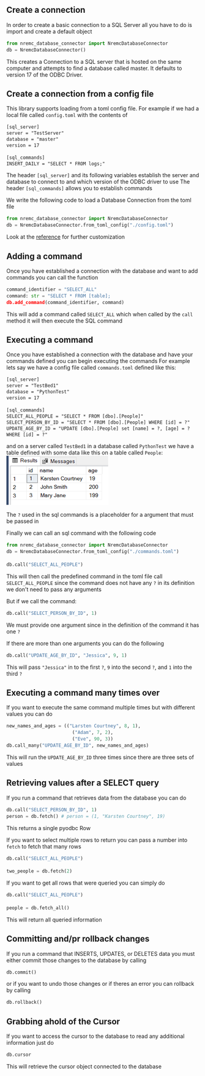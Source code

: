## Create a connection
In order to create a basic connection to a SQL Server all you have to do is
import and create a default object
```py linenums="1"
from nremc_database_connector import NremcDatabaseConnector
db = NremcDatabaseConnector()
```
This creates a Connection to a SQL server that is hosted on the same computer and attempts to find a database called master. It defaults to version 17 of the ODBC Driver.

## Create a connection from a config file
This library supports loading from a toml config file. For example if we had a local file called `config.toml` with the contents of
```lang-toml
[sql_server]
server = "TestServer"
database = "master"
version = 17

[sql_commands]
INSERT_DAILY = "SELECT * FROM logs;"
```
The header `[sql_server]` and its following variables establish the server and database to connect to and which version of the ODBC driver to use
The header `[sql_commands]` allows you to establish commands

We write the following code to load a Database Connection from the toml file
```py linenums="1"
from nremc_database_connector import NremcDatabaseConnector
db = NremcDatabaseConnector.from_toml_config("./config.toml")
```
Look at the [reference](reference.md) for further customization

## Adding a command
Once you have established a connection with the database and want to add commands you can call the function
```py linenums="1"
command_identifier = "SELECT_ALL"
command: str = "SELECT * FROM [table];
db.add_command(command_identifier, command)
```
This will add a command called `SELECT_ALL` which when called by the `call` method it will then execute the SQL command

## Executing a command
Once you have established a connection with the database and have your commands defined you can begin executing the commands
For example lets say we have a config file called `commands.toml` defined like this:
```lang-toml
[sql_server]
server = "TestBed1"
database = "PythonTest"
version = 17

[sql_commands]
SELECT_ALL_PEOPLE = "SELECT * FROM [dbo].[People]"
SELECT_PERSON_BY_ID = "SELECT * FROM [dbo].[People] WHERE [id] = ?"
UPDATE_AGE_BY_ID = "UPDATE [dbo].[People] set [name] = ?, [age] = ? WHERE [id] = ?"
```
and on a server called `TestBed1` in a database called `PythonTest` we have a table defined with some data like this on a table called `People`:
<br>
![Database Table](./images/database_example.png)

The `?` used in the sql commands is a placeholder for a argument that must be passed in

Finally we can call an sql command with the following code
```py linenums="1"
from nremc_database_connector import NremcDatabaseConnector
db = NremcDatabaseConnector.from_toml_config("./commands.toml")

db.call("SELECT_ALL_PEOPLE")
```
This will then call the predefined command in the toml file call `SELECT_ALL_PEOPLE` since the command does not have any `?` in its definition we don't need to pass any arguments

But if we call the command:
```py linenums="1"
db.call("SELECT_PERSON_BY_ID", 1)
```
We must provide one argument since in the definition of the command it has one `?`

If there are more than one arguments you can do the following

```py linenums="1"
db.call("UPDATE_AGE_BY_ID", "Jessica", 9, 1)
```
This will pass `"Jessica"` in to the first `?`, `9` into the second `?`, and `1` into the third `?`

## Executing a command many times over
If you want to execute the same command multiple times but with different values you can do
```py linenums="1"
new_names_and_ages = (("Larsten Courtney", 8, 1), 
                        ("Adam", 7, 2), 
                        ("Eve", 90, 3))
db.call_many("UPDATE_AGE_BY_ID", new_names_and_ages)
```
This will run the `UPDATE_AGE_BY_ID` three times since there are three sets of values

## Retrieving values after a SELECT query
If you run a command that retrieves data from the database you can do
```py linenums="1"
db.call("SELECT_PERSON_BY_ID", 1)
person = db.fetch() # person = (1, "Karsten Courtney", 19)
```
This returns a single pyodbc Row 

If you want to select multiple rows to return you can pass a number into `fetch` to fetch that many rows
```py linenums="1"
db.call("SELECT_ALL_PEOPLE")

two_people = db.fetch(2)
```

If you want to get all rows that were queried you can simply do
```py linenums="1"
db.call("SELECT_ALL_PEOPLE")

people = db.fetch_all()
```
This will return all queried information

## Committing and/pr rollback changes
If you run a command that INSERTS, UPDATES, or DELETES data you must either commit those changes to the database by calling
```py linenums="1"
db.commit()
```

or if you want to undo those changes or if theres an error you can rollback by calling
```py linenums="1"
db.rollback()
```
## Grabbing ahold of the Cursor
If you want to access the cursor to the database to read any additional information just do
```py linenums="1"
db.cursor
```
This will retrieve the cursor object connected to the database
